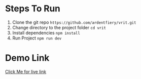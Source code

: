 # Steps To Run
 1. Clone the git repo
    <clipboard-copy for="my-command">`https://github.com/ardentfiery/vrit.git`</clipboard-copy>
 2. Change directory to the project folder
    <clipboard-copy for="my-command">`cd vrit`</clipboard-copy>
 3. Install dependencies
    <clipboard-copy for="my-command">`npm install`</clipboard-copy>
 4. Run Project
    <clipboard-copy for="my-command">`npm run dev`</clipboard-copy>

# Demo Link
  [Click Me for live link](https://vrittask.netlify.app/)
